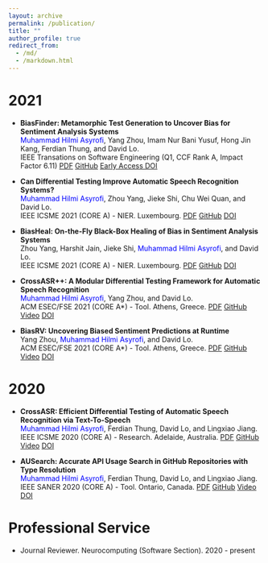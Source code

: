 ```yaml
---
layout: archive
permalink: /publication/
title: ""
author_profile: true
redirect_from: 
  - /md/
  - /markdown.html
---
```


<!-- On going
====== -->
2021
======

* **BiasFinder: Metamorphic Test Generation to Uncover Bias for Sentiment Analysis Systems**
<br><span style="color:blue">Muhammad Hilmi Asyrofi</span>, Yang Zhou, Imam Nur Bani Yusuf, Hong Jin Kang, Ferdian Thung, and David Lo.
<br>IEEE Transations on Software Engineering (Q1, CCF Rank A, Impact Factor 6.11) [PDF](https://mhilmiasyrofi.github.io/papers/BiasFinder.pdf) [GitHub](https://github.com/soarsmu/BiasFinder) [Early Access DOI](https://doi.ieeecomputersociety.org/10.1109/TSE.2021.3136169)


* **Can Differential Testing Improve Automatic Speech Recognition Systems?**
<br><span style="color:blue">Muhammad Hilmi Asyrofi</span>, Zhou Yang, Jieke Shi, Chu Wei Quan, and David Lo. 
<br>IEEE ICSME 2021 (CORE A) - NIER. Luxembourg. [PDF](https://mhilmiasyrofi.github.io/papers/ASREvolve.pdf) [GitHub](https://github.com/soarsmu/ASREvolve) [DOI](https://doi.ieeecomputersociety.org/10.1109/ICSME52107.2021.00079)

* **BiasHeal: On-the-Fly Black-Box Healing of Bias in Sentiment Analysis Systems**
<br>Zhou Yang, Harshit Jain, Jieke Shi, <span style="color:blue">Muhammad Hilmi Asyrofi</span>, and David Lo. 
<br>IEEE ICSME 2021 (CORE A) - NIER. Luxembourg.  [PDF](https://mhilmiasyrofi.github.io/papers/BiasHeal.pdf) [GitHub](https://github.com/yangzhou6666/BiasFinder/tree/self-healing) [DOI](https://doi.ieeecomputersociety.org/10.1109/ICSME52107.2021.00073)  

* **CrossASR++: A Modular Differential Testing Framework for Automatic Speech Recognition**
<br><span style="color:blue">Muhammad Hilmi Asyrofi</span>, Yang Zhou, and David Lo. 
<br>ACM ESEC/FSE 2021 (CORE A\*) - Tool. Athens, Greece. [PDF](https://mhilmiasyrofi.github.io/papers/CrossASRv2.pdf)  [GitHub](https://github.com/soarsmu/CrossASRplus)  [Video](https://youtu.be/ddRk-f0QV-g) [DOI](https://doi.org/10.1145/3468264.3473124)

* **BiasRV: Uncovering Biased Sentiment Predictions at Runtime**
<br>Yang Zhou, <span style="color:blue">Muhammad Hilmi Asyrofi</span>, and David Lo. 
<br>ACM ESEC/FSE 2021 (CORE A\*) - Tool. Athens, Greece. [PDF](https://mhilmiasyrofi.github.io/papers/BiasRV.pdf)  [GitHub](https://github.com/soarsmu/BiasRV)  [Video](https://youtu.be/WPe4Ml77d3U) [DOI](https://doi.org/10.1145/3468264.3473117)

2020
======

* **CrossASR: Efficient Differential Testing of Automatic Speech Recognition via Text-To-Speech**
<br><span style="color:blue">Muhammad Hilmi Asyrofi</span>, Ferdian Thung, David Lo, and Lingxiao Jiang. 
<br>IEEE ICSME 2020 (CORE A) - Research. Adelaide, Australia. [PDF](https://mhilmiasyrofi.github.io/papers/CrossASR.pdf)  [GitHub](https://github.com/soarsmu/CrossASR)  [Video](https://www.youtube.com/watch?v=Xj3VvrnTpRQ)  [DOI](https://ieeexplore.ieee.org/document/9240600)

* **AUSearch: Accurate API Usage Search in GitHub Repositories with Type Resolution**
<br><span style="color:blue">Muhammad Hilmi Asyrofi</span>, Ferdian Thung, David Lo, and Lingxiao Jiang. 
<br>IEEE SANER 2020 (CORE A) - Tool. Ontario, Canada. [PDF](https://mhilmiasyrofi.github.io/papers/AUSearch.pdf)  [GitHub](https://github.com/mhilmiasyrofi/ausearch)  [Video](https://youtu.be/DKiGal5bSkU)  [DOI](https://ieeexplore.ieee.org/document/9054809)


Professional Service
======


* Journal Reviewer. Neurocomputing (Software Section). 2020 - present
